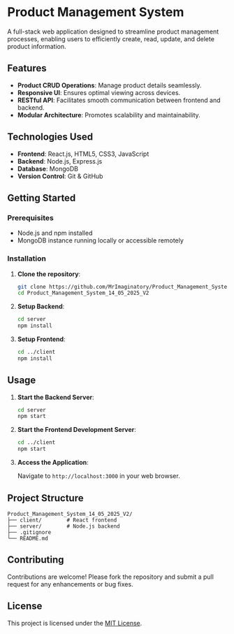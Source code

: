 # Product Management System

A full-stack web application designed to streamline product management processes, enabling users to efficiently create, read, update, and delete product information.

## Features

* **Product CRUD Operations**: Manage product details seamlessly.
* **Responsive UI**: Ensures optimal viewing across devices.
* **RESTful API**: Facilitates smooth communication between frontend and backend.
* **Modular Architecture**: Promotes scalability and maintainability.

## Technologies Used

* **Frontend**: React.js, HTML5, CSS3, JavaScript
* **Backend**: Node.js, Express.js
* **Database**: MongoDB
* **Version Control**: Git & GitHub

## Getting Started

### Prerequisites

* Node.js and npm installed
* MongoDB instance running locally or accessible remotely

### Installation

1. **Clone the repository**:

   ```bash
   git clone https://github.com/MrImaginatory/Product_Management_System_14_05_2025_V2.git
   cd Product_Management_System_14_05_2025_V2
   ```

2. **Setup Backend**:

   ```bash
   cd server
   npm install
   ```

3. **Setup Frontend**:

   ```bash
   cd ../client
   npm install
   ```

## Usage

1. **Start the Backend Server**:

   ```bash
   cd server
   npm start
   ```

2. **Start the Frontend Development Server**:

   ```bash
   cd ../client
   npm start
   ```

3. **Access the Application**:

   Navigate to `http://localhost:3000` in your web browser.

## Project Structure

```
Product_Management_System_14_05_2025_V2/
├── client/        # React frontend
├── server/        # Node.js backend
├── .gitignore
└── README.md
```

## Contributing

Contributions are welcome! Please fork the repository and submit a pull request for any enhancements or bug fixes.

## License

This project is licensed under the [MIT License](LICENSE).

